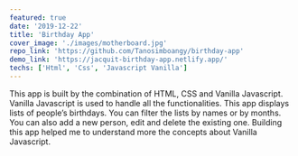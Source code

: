 ```yaml
---
featured: true
date: '2019-12-22'
title: 'Birthday App'
cover_image: './images/motherboard.jpg'
repo_link: 'https://github.com/Tanosimboangy/birthday-app'
demo_link: 'https://jacquit-birthday-app.netlify.app/'
techs: ['Html', 'Css', 'Javascript Vanilla']
---
```


This app is built by the combination of HTML, CSS and Vanilla Javascript. Vanilla Javascript is used to handle all the functionalities. This app displays lists of people’s birthdays. You can filter the lists by names or by months. You can also add a new person, edit and delete the existing one. Building this app helped me to understand more the concepts about Vanilla Javascript. 

